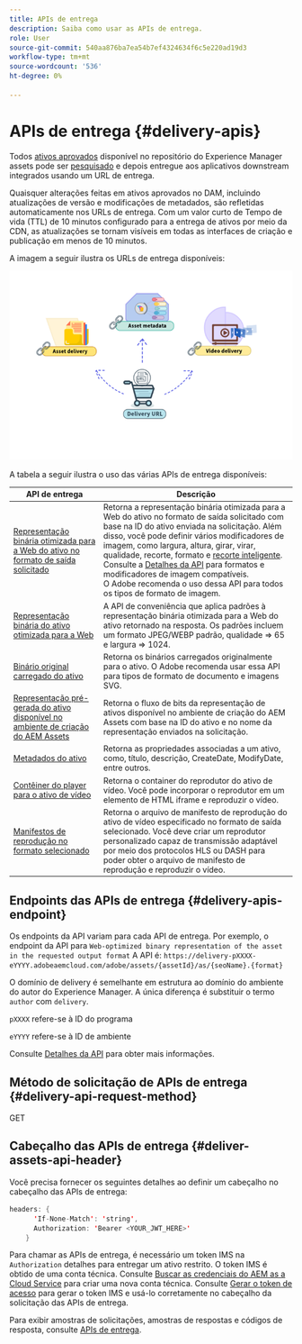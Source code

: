 ```yaml
---
title: APIs de entrega
description: Saiba como usar as APIs de entrega.
role: User
source-git-commit: 540aa876ba7ea54b7ef4324634f6c5e220ad19d3
workflow-type: tm+mt
source-wordcount: '536'
ht-degree: 0%

---
```


# APIs de entrega {#delivery-apis}

Todos [ativos aprovados](approve-assets.md) disponível no repositório do Experience Manager assets pode ser [pesquisado](search-assets-api.md) e depois entregue aos aplicativos downstream integrados usando um URL de entrega.

Quaisquer alterações feitas em ativos aprovados no DAM, incluindo atualizações de versão e modificações de metadados, são refletidas automaticamente nos URLs de entrega. Com um valor curto de Tempo de vida (TTL) de 10 minutos configurado para a entrega de ativos por meio da CDN, as atualizações se tornam visíveis em todas as interfaces de criação e publicação em menos de 10 minutos.

A imagem a seguir ilustra os URLs de entrega disponíveis:

![APIs de entrega](assets/delivery-url.png)

A tabela a seguir ilustra o uso das várias APIs de entrega disponíveis:

| API de entrega | Descrição |
|---|---|
| [Representação binária otimizada para a Web do ativo no formato de saída solicitado](https://adobe-aem-assets-delivery-experimental.redoc.ly/#operation/getAssetSeoFormat) | Retorna a representação binária otimizada para a Web do ativo no formato de saída solicitado com base na ID do ativo enviada na solicitação. Além disso, você pode definir vários modificadores de imagem, como largura, altura, girar, virar, qualidade, recorte, formato e [recorte inteligente](/help/assets/dynamic-media/image-profiles.md). Consulte a [Detalhes da API](https://adobe-aem-assets-delivery-experimental.redoc.ly/#operation/getAssetSeoFormat) para formatos e modificadores de imagem compatíveis.<br>O Adobe recomenda o uso dessa API para todos os tipos de formato de imagem. |
| [Representação binária do ativo otimizada para a Web](https://adobe-aem-assets-delivery-experimental.redoc.ly/#operation/getAsset) | A API de conveniência que aplica padrões à representação binária otimizada para a Web do ativo retornado na resposta. Os padrões incluem um formato JPEG/WEBP padrão, qualidade => 65 e largura => 1024. |
| [Binário original carregado do ativo](https://adobe-aem-assets-delivery-experimental.redoc.ly/#operation/getAssetOriginal) | Retorna os binários carregados originalmente para o ativo. O Adobe recomenda usar essa API para tipos de formato de documento e imagens SVG. |
| [Representação pré-gerada do ativo disponível no ambiente de criação do AEM Assets](https://adobe-aem-assets-delivery-experimental.redoc.ly/#operation/getAssetRendition) | Retorna o fluxo de bits da representação de ativos disponível no ambiente de criação do AEM Assets com base na ID do ativo e no nome da representação enviados na solicitação. |
| [Metadados do ativo](https://adobe-aem-assets-delivery-experimental.redoc.ly/#operation/getAssetMetadata) | Retorna as propriedades associadas a um ativo, como, título, descrição, CreateDate, ModifyDate, entre outros. |
| [Contêiner do player para o ativo de vídeo](https://adobe-aem-assets-delivery-experimental.redoc.ly/#operation/videoPlayerDelivery) | Retorna o container do reprodutor do ativo de vídeo. Você pode incorporar o reprodutor em um elemento de HTML iframe e reproduzir o vídeo. |
| [Manifestos de reprodução no formato selecionado](https://adobe-aem-assets-delivery-experimental.redoc.ly/#operation/videoManifestDelivery) | Retorna o arquivo de manifesto de reprodução do ativo de vídeo especificado no formato de saída selecionado. Você deve criar um reprodutor personalizado capaz de transmissão adaptável por meio dos protocolos HLS ou DASH para poder obter o arquivo de manifesto de reprodução e reproduzir o vídeo. |

## Endpoints das APIs de entrega {#delivery-apis-endpoint}

Os endpoints da API variam para cada API de entrega. Por exemplo, o endpoint da API para `Web-optimized binary representation of the asset in the requested output format` A API é:
`https://delivery-pXXXX-eYYYY.adobeaemcloud.com/adobe/assets/{assetId}/as/{seoName}.{format}`

O domínio de delivery é semelhante em estrutura ao domínio do ambiente do autor do Experience Manager. A única diferença é substituir o termo `author` com `delivery`.

`pXXXX` refere-se à ID do programa

`eYYYY` refere-se à ID de ambiente

Consulte [Detalhes da API](https://adobe-aem-assets-delivery-experimental.redoc.ly/#tag/Assets) para obter mais informações.

## Método de solicitação de APIs de entrega {#delivery-api-request-method}

GET

## Cabeçalho das APIs de entrega {#deliver-assets-api-header}

Você precisa fornecer os seguintes detalhes ao definir um cabeçalho no cabeçalho das APIs de entrega:

```java
headers: {
      'If-None-Match': 'string',
      Authorization: 'Bearer <YOUR_JWT_HERE>'
    }
```

Para chamar as APIs de entrega, é necessário um token IMS na `Authorization` detalhes para entregar um ativo restrito. O token IMS é obtido de uma conta técnica. Consulte [Buscar as credenciais do AEM as a Cloud Service](https://experienceleague.adobe.com/docs/experience-manager-cloud-service/content/implementing/developing/generating-access-tokens-for-server-side-apis.html?lang=en#fetch-the-aem-as-a-cloud-service-credentials) para criar uma nova conta técnica. Consulte [Gerar o token de acesso](https://experienceleague.adobe.com/docs/experience-manager-cloud-service/content/implementing/developing/generating-access-tokens-for-server-side-apis.html?lang=en#generating-the-access-token) para gerar o token IMS e usá-lo corretamente no cabeçalho da solicitação das APIs de entrega.

Para exibir amostras de solicitações, amostras de respostas e códigos de resposta, consulte [APIs de entrega](https://adobe-aem-assets-delivery-experimental.redoc.ly/#operation/getAssetSeoFormat).

